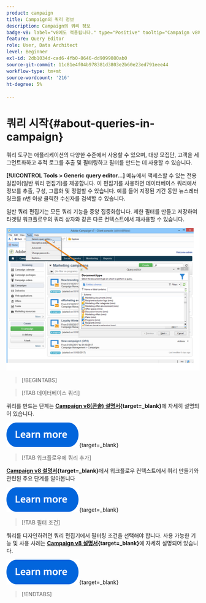 ```yaml
---
product: campaign
title: Campaign의 쿼리 정보
description: Campaign의 쿼리 정보
badge-v8: label="v8에도 적용됩니다." type="Positive" tooltip="Campaign v8에도 적용됩니다."
feature: Query Editor
role: User, Data Architect
level: Beginner
exl-id: 2db1034d-cad6-4fb0-8646-dd9099080ab0
source-git-commit: 11c81e4f04b978381d3803e2b60e23ed791eee44
workflow-type: tm+mt
source-wordcount: '216'
ht-degree: 5%

---
```


# 쿼리 시작{#about-queries-in-campaign}

쿼리 도구는 애플리케이션의 다양한 수준에서 사용할 수 있으며, 대상 모집단, 고객을 세그먼트화하고 추적 로그를 추출 및 필터링하고 필터를 만드는 데 사용할 수 있습니다.

**[!UICONTROL Tools > Generic query editor...]** 메뉴에서 액세스할 수 있는 전용 길잡이(일반 쿼리 편집기)를 제공합니다. 이 편집기를 사용하면 데이터베이스 쿼리에서 정보를 추출, 구성, 그룹화 및 정렬할 수 있습니다. 예를 들어 지정된 기간 동안 뉴스레터 링크를 n번 이상 클릭한 수신자를 검색할 수 있습니다.

일반 쿼리 편집기는 모든 쿼리 기능을 중앙 집중화합니다. 제한 필터를 만들고 저장하여 타겟팅 워크플로우의 쿼리 상자와 같은 다른 컨텍스트에서 재사용할 수 있습니다.

![쿼리 편집기에 액세스하여 테이블 선택](assets/query_editor_nveau_21.png)


>[!BEGINTABS]

>[!TAB 데이터베이스 쿼리]

쿼리를 만드는 단계는 **[Campaign v8(콘솔) 설명서](https://experienceleague.adobe.com/ko/docs/campaign/campaign-v8/data/query/query-editor){target=_blank}**&#x200B;에 자세히 설명되어 있습니다.


[![이미지](../../assets/do-not-localize/learn-more-button.svg)](https://experienceleague.adobe.com/ko/docs/campaign/campaign-v8/data/query/query-editor){target=_blank}


>[!TAB 워크플로우에 쿼리 추가]

**[Campaign v8 설명서](https://experienceleague.adobe.com/ko/docs/campaign/automation/workflows/wf-activities/targeting-activities/query){target=_blank}**&#x200B;에서 워크플로우 컨텍스트에서 쿼리 만들기와 관련된 주요 단계를 알아봅니다

[![이미지](../../assets/do-not-localize/learn-more-button.svg)](https://experienceleague.adobe.com/ko/docs/campaign/automation/workflows/wf-activities/targeting-activities/query){target=_blank}

>[!TAB 필터 조건]

쿼리를 디자인하려면 쿼리 편집기에서 필터링 조건을 선택해야 합니다. 사용 가능한 기능 및 사용 사례는 **[Campaign v8 설명서](https://experienceleague.adobe.com/ko/docs/campaign/campaign-v8/data/query/filter-conditions){target=_blank}**&#x200B;에 자세히 설명되어 있습니다.

[![이미지](../../assets/do-not-localize/learn-more-button.svg)](https://experienceleague.adobe.com/ko/docs/campaign/campaign-v8/data/query/filter-conditions){target=_blank}

>[!ENDTABS]

